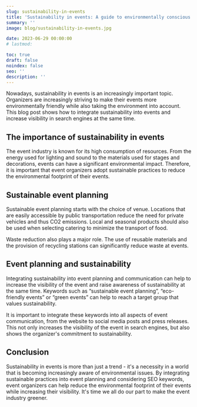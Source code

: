 ```yaml
---
slug: sustainability-in-events
title: 'Sustainability in events: A guide to environmentally conscious event planning'
summary: ''
image: blog/sustainability-in-events.jpg

date: 2023-06-29 00:00:00
# lastmod: 

toc: true
draft: false
noindex: false
seo: ''
description: ''
---
```

Nowadays, sustainability in events is an increasingly important topic. Organizers are increasingly striving to make their events more environmentally friendly while also taking the environment into account. This blog post shows how to integrate sustainability into events and increase visibility in search engines at the same time.

## The importance of sustainability in events

The event industry is known for its high consumption of resources. From the energy used for lighting and sound to the materials used for stages and decorations, events can have a significant environmental impact. Therefore, it is important that event organizers adopt sustainable practices to reduce the environmental footprint of their events.

## Sustainable event planning

Sustainable event planning starts with the choice of venue. Locations that are easily accessible by public transportation reduce the need for private vehicles and thus CO2 emissions. Local and seasonal products should also be used when selecting catering to minimize the transport of food.

Waste reduction also plays a major role. The use of reusable materials and the provision of recycling stations can significantly reduce waste at events.

## Event planning and sustainability

Integrating sustainability into event planning and communication can help to increase the visibility of the event and raise awareness of sustainability at the same time. Keywords such as “sustainable event planning”, “eco-friendly events” or “green events” can help to reach a target group that values sustainability.

It is important to integrate these keywords into all aspects of event communication, from the website to social media posts and press releases. This not only increases the visibility of the event in search engines, but also shows the organizer's commitment to sustainability.

## Conclusion

Sustainability in events is more than just a trend - it's a necessity in a world that is becoming increasingly aware of environmental issues. By integrating sustainable practices into event planning and considering SEO keywords, event organizers can help reduce the environmental footprint of their events while increasing their visibility. It's time we all do our part to make the event industry greener.
